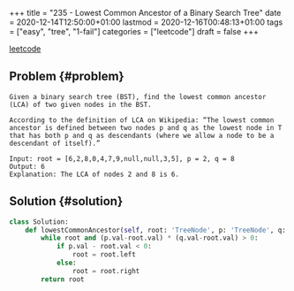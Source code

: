 +++
title = "235 - Lowest Common Ancestor of a Binary Search Tree"
date = 2020-12-14T12:50:00+01:00
lastmod = 2020-12-16T00:48:13+01:00
tags = ["easy", "tree", "1-fail"]
categories = ["leetcode"]
draft = false
+++

[leetcode](https://leetcode.com/problems/lowest-common-ancestor-of-a-binary-search-tree/)


## Problem {#problem}

```text
Given a binary search tree (BST), find the lowest common ancestor (LCA) of two given nodes in the BST.

According to the definition of LCA on Wikipedia: “The lowest common ancestor is defined between two nodes p and q as the lowest node in T that has both p and q as descendants (where we allow a node to be a descendant of itself).”

Input: root = [6,2,8,0,4,7,9,null,null,3,5], p = 2, q = 8
Output: 6
Explanation: The LCA of nodes 2 and 8 is 6.
```


## Solution {#solution}

```python
class Solution:
    def lowestCommonAncestor(self, root: 'TreeNode', p: 'TreeNode', q: 'TreeNode') -> 'TreeNode':
        while root and (p.val-root.val) * (q.val-root.val) > 0:
            if p.val - root.val < 0:
                root = root.left
            else:
                root = root.right
        return root
```
